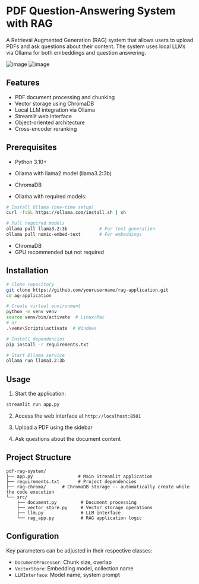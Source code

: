 # PDF Question-Answering System with RAG

A Retrieval Augmented Generation (RAG) system that allows users to upload PDFs and ask questions about their content. The system uses local LLMs via Ollama for both embeddings and question answering.

![image](https://github.com/user-attachments/assets/61812c93-cac3-4e26-a776-51fb6a41aa6c)
![image](https://github.com/user-attachments/assets/c8b7d106-cd25-4c22-9ec6-4a167e1d84e5)


## Features

- PDF document processing and chunking
- Vector storage using ChromaDB
- Local LLM integration via Ollama
- Streamlit web interface
- Object-oriented architecture
- Cross-encoder reranking

## Prerequisites

- Python 3.10+
- Ollama with llama2 model (llama3.2:3b)
- ChromaDB

- Ollama with required models:
```bash
# Install Ollama (one-time setup)
curl -fsSL https://ollama.com/install.sh | sh

# Pull required models
ollama pull llama3.2:3b            # For text generation
ollama pull nomic-embed-text       # For embeddings
```
- ChromaDB
- GPU recommended but not required
  

## Installation

```bash
# Clone repository
git clone https://github.com/yourusername/rag-application.git
cd ag-application

# Create virtual environment
python -m venv venv
source venv/bin/activate  # Linux/Mac
# or
.\venv\Scripts\activate  # Windows

# Install dependencies
pip install -r requirements.txt

# Start Ollama service
ollama run llama3.2:3b
```

## Usage

1. Start the application:
```bash
streamlit run app.py
```

2. Access the web interface at `http://localhost:8501`

3. Upload a PDF using the sidebar

4. Ask questions about the document content

## Project Structure

```
pdf-rag-system/
├── app.py                 # Main Streamlit application
├── requirements.txt       # Project dependencies
├── rag-chroma/      # ChromaDB storage -- automatically create while the code execution
└── src/
    ├── document.py         # Document processing
    ├── vector_store.py     # Vector storage operations
    ├── llm.py              # LLM interface
    └── rag_app.py          # RAG application logic
```

## Configuration

Key parameters can be adjusted in their respective classes:

- `DocumentProcessor`: Chunk size, overlap
- `VectorStore`: Embedding model, collection name
- `LLMInterface`: Model name, system prompt
